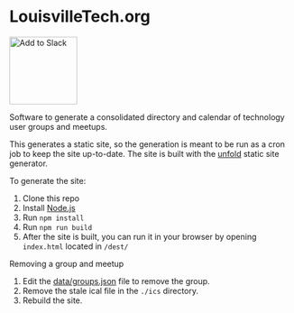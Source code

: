 # LouisvilleTech.org
[<img src="./src/images/btn-add-to-slack.svg" alt="Add to Slack" width="120">](https://join.slack.com/t/louisville/shared_invite/zt-9l0fgrht-EpCk7jDw7LvcgETaYPV46g)

Software to generate a consolidated directory and calendar of technology user groups and meetups.

This generates a static site, so the generation is meant to be run as a cron job to keep the site up-to-date. The site is built with the [unfold](https://github.com/ericlathrop/unfold) static site generator.

To generate the site:

1. Clone this repo
2. Install [Node.js](http://nodejs.org/)
3. Run `npm install`
4. Run `npm run build`
5. After the site is built, you can run it in your browser by opening `index.html` located in `/dest/` 

Removing a group and meetup
1. Edit the [data/groups.json](https://github.com/louisvilletech/louisvilletech.org/blob/master/data/groups.json) file to remove the group.
2. Remove the stale ical file in the `./ics` directory.
3. Rebuild the site.
